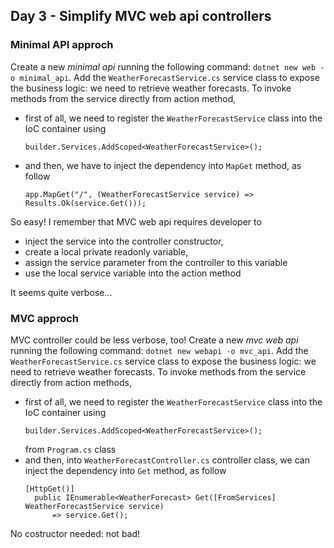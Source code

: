 ## Day 3 - Simplify MVC web api controllers

### Minimal API approch

Create a new _minimal api_ running the following command: `dotnet new web -o minimal_api`.
Add the `WeatherForecastService.cs` service class to expose the business logic: we need to retrieve weather forecasts.
To invoke methods from the service directly from action method,
- first of all, we need to register the `WeatherForecastService` class into the IoC container using 
  ```
  builder.Services.AddScoped<WeatherForecastService>();
  ```
- and then, we have to inject the dependency into `MapGet` method, as follow 
  ```  
  app.MapGet("/", (WeatherForecastService service) => Results.Ok(service.Get()));
  ```
So easy! I remember that MVC web api requires developer to 
- inject the service into the controller constructor, 
- create a local private readonly variable, 
- assign the service parameter from the controller to this variable
- use the local service variable into the action method

It seems quite verbose...

### MVC approch

MVC controller could be less verbose, too!
Create a new _mvc web api_ running the following command: `dotnet new webapi -o mvc_api`. 
Add the `WeatherForecastService.cs` service class to expose the business logic: we need to retrieve weather forecasts.
To invoke methods from the service directly from action methods,
- first of all, we need to register the `WeatherForecastService` class into the IoC container using 
  ```
  builder.Services.AddScoped<WeatherForecastService>();
  ```
  from `Program.cs` class
- and then, into `WeatherForecastController.cs` controller class, we can inject the dependency into `Get` method, as follow 
  ```  
  [HttpGet()]
    public IEnumerable<WeatherForecast> Get([FromServices] WeatherForecastService service)
        => service.Get();
  ``` 
  
No costructor needed: not bad!
